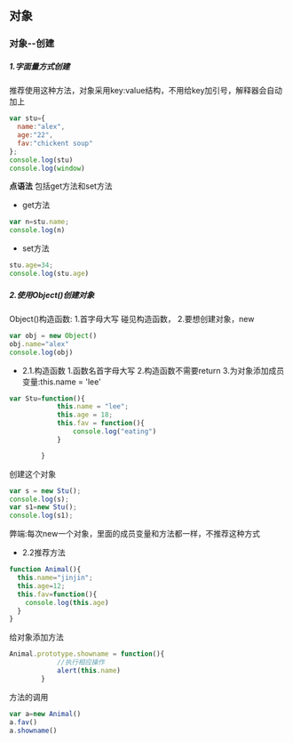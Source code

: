 ## 对象
### 对象--创建
##### 1.字面量方式创建
推荐使用这种方法，对象采用key:value结构，不用给key加引号，解释器会自动加上

```javascript
var stu={
  name:"alex",
  age:"22",
  fav:"chickent soup"
};
console.log(stu)
console.log(window)
```

**点语法**
包括get方法和set方法
* get方法
```javascript
var n=stu.name;
console.log(n)
```
* set方法
```javascript
stu.age=34;
console.log(stu.age)
```

##### 2.使用Object()创建对象

Object()构造函数:
1.首字母大写 碰见构造函数，
2.要想创建对象，new

```javascript
var obj = new Object()
obj.name="alex"
console.log(obj)
```
* 2.1.构造函数
1.函数名首字母大写
2.构造函数不需要return
3.为对象添加成员变量:this.name = 'lee'
```javascript
var Stu=function(){
			this.name = "lee";
			this.age = 18;
			this.fav = function(){
				console.log("eating")
			}

		}
```
创建这个对象

```javascript
var s = new Stu();
console.log(s);
var s1=new Stu();
console.log(s1);
```
弊端:每次new一个对象，里面的成员变量和方法都一样，不推荐这种方式

* 2.2推荐方法
```javascript
function Animal(){
  this.name="jinjin";
  this.age=12;
  this.fav=function(){
    console.log(this.age)
  }
}
```
给对象添加方法
```javascript
Animal.prototype.showname = function(){
			//执行相应操作
			alert(this.name)
		}
```
方法的调用
```javascript
var a=new Animal()
a.fav()
a.showname()
```
